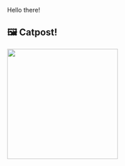 Hello there!



## 🖼️ Catpost!

<sub>
    <img src="https://cdn2.thecatapi.com/images/ZCY7ZPOjQ.jpg" height="256">
</sub>

